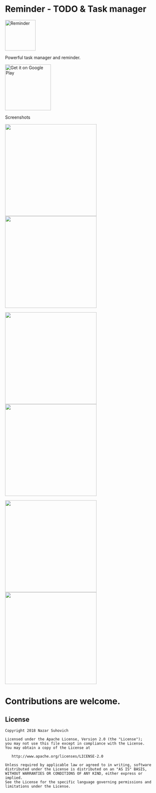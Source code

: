 # Reminder - TODO & Task manager

<img src="https://github.com/naz013/Reminder/raw/master/res/app_icon.png" width="100" alt="Reminder">

Powerful task manager and reminder.

<a href='https://play.google.com/store/apps/details?id=com.cray.software.justreminder&pcampaignid=MKT-Other-global-all-co-prtnr-py-PartBadge-Mar2515-1'>
<img alt='Get it on Google Play' src='https://play.google.com/intl/en_us/badges/images/generic/en_badge_web_generic.png' width='150'/>
</a>

Screenshots

<p float="left">
  <img src="https://github.com/naz013/Reminder/raw/master/res/reminder_scr.jpg" width="300" />
  <img src="https://github.com/naz013/Reminder/raw/master/res/scr_1.jpg" width="300" />
</p>

<p float="left">
  <img src="https://github.com/naz013/Reminder/raw/master/res/scr_2.jpg" width="300" />
  <img src="https://github.com/naz013/Reminder/raw/master/res/scr_3.jpg" width="300" />
</p>

<p float="left">
  <img src="https://github.com/naz013/Reminder/raw/master/res/scr_4.jpg" width="300" />
  <img src="https://github.com/naz013/Reminder/raw/master/res/scr_5.jpg" width="300" />
</p>

# Contributions are welcome.

License
-------

    Copyright 2018 Nazar Suhovich

    Licensed under the Apache License, Version 2.0 (the "License");
    you may not use this file except in compliance with the License.
    You may obtain a copy of the License at

       http://www.apache.org/licenses/LICENSE-2.0

    Unless required by applicable law or agreed to in writing, software
    distributed under the License is distributed on an "AS IS" BASIS,
    WITHOUT WARRANTIES OR CONDITIONS OF ANY KIND, either express or implied.
    See the License for the specific language governing permissions and
    limitations under the License.
